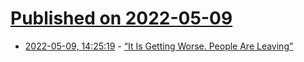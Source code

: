 # [Published on 2022-05-09](index.md)

* [2022-05-09, 14:25:19](https://news.ycombinator.com/item?id=31314389) - [“It Is Getting Worse. People Are Leaving”](https://www.railwayage.com/regulatory/it-is-getting-worse-people-are-leaving/)

